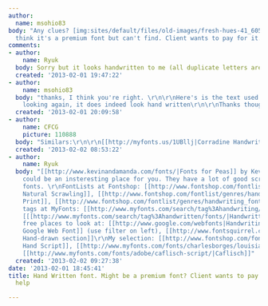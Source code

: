 ```yaml
---
author:
  name: msohio83
body: "Any clues? [img:sites/default/files/old-images/fresh-hues-41_6051.jpeg]\r\n\r\nI
  think it's a premium font but can't find. Client wants to pay for it.\r\n\r\nM"
comments:
- author:
    name: Ryuk
  body: Sorry but it looks handwritten to me (all duplicate letters are different).
  created: '2013-02-01 19:47:22'
- author:
    name: msohio83
  body: "thanks, I think you're right. \r\n\r\nHere's is the text used again:\r\n\r\nhttp://www.calypsostbarth.com/skin/frontend/calypso/default/images/header-by-hand2.gif\r\n\r\nAfter
    looking again, it does indeed look hand written\r\n\r\nThanks though!\r\n\r\n"
  created: '2013-02-01 20:09:58'
- author:
    name: CFCG
    picture: 110888
  body: "Similars:\r\n\r\n[[http://myfonts.us/1UBllj|Corradine Handwriting]]\r\n[[http://myfonts.us/PEm2PE|caflisch-script]]\r\n[[http://myfonts.us/9TmDfK|rollerscript]]"
  created: '2013-02-02 08:53:22'
- author:
    name: Ryuk
  body: "[[http://www.kevinandamanda.com/fonts/|Fonts for Peas]] by Kevin and Amanda
    could be an insteresting place for you. They have a lot of good scrapbooking/handwritten
    fonts. \r\nFontLists at Fontshop: [[http://www.fontshop.com/fontlist/genres/handwriting_fonts_quick_natural_scrawling/|Quick
    Natural Scrawling]], [[http://www.fontshop.com/fontlist/genres/handwriting_fonts_legible_print/|Legible
    Print]], [[http://www.fontshop.com/fontlist/genres/handwriting_fonts_children/|Children]]\r\nSome
    tags at MyFonts: [[http://www.myfonts.com/search/tag%3Ahandwriting/fonts/|Handwriting]],
    [[[http://www.myfonts.com/search/tag%3Ahandwritten/fonts/|Handwritten]], [[http://www.myfonts.com/search/tag%3Ahand-drawn/fonts/|Hand-drawn]]\r\nSome
    free places to look at: [[http://www.google.com/webfonts|Handwriting section at
    Google Web Font]] (use filter on left), [[http://www.fontsquirrel.com/fonts/list/style/Handdrawn|Fontsquirrel
    Hand-drawn section]]\r\nMy selection: [[http://www.fontshop.com/fonts/downloads/suomi_type_foundry/suomi_hand_script_ot/|Suomi
    Hand Script]], [[http://www.myfonts.com/fonts/charlesborges/louisiana/|Louisiana]],
    [[http://www.myfonts.com/fonts/adobe/caflisch-script/|Caflisch]]"
  created: '2013-02-02 09:27:38'
date: '2013-02-01 18:45:41'
title: Hand Written font. Might be a premium font? Client wants to pay for it, please
  help

---
```


